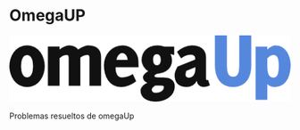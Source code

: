 # OmegaUP

<div align="center">

![Logo de OmegaUp](https://github.com/SoyIsaacRs/OmegaUP/blob/master/11456%20VectorDominante/resources/omegaup.png)

</div>

Problemas resueltos de omegaUp
